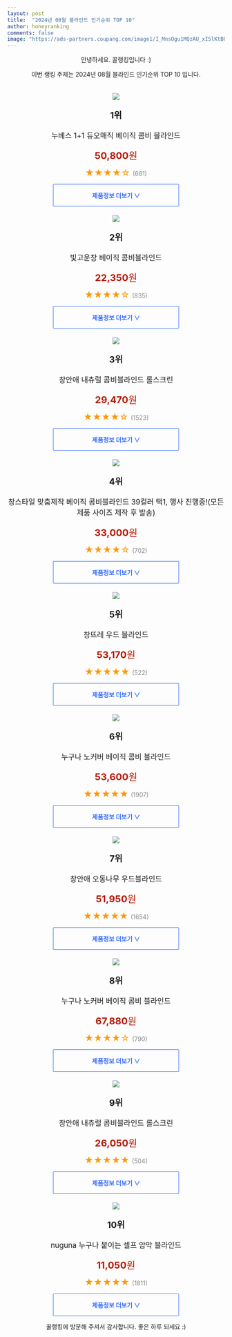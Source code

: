 ```yaml
---
layout: post
title:  "2024년 08월 블라인드 인기순위 TOP 10"
author: honeyranking
comments: false
image: "https://ads-partners.coupang.com/image1/I_MnsOgu1MQzAU_xI5lKtB02DY9X2Cd0mZf-GeYroUyCT4PGB4fX8ROozuwawc5tsDXDvrOPCgW0W-45b8ANmBaJ_4xOIMb8B_UK0-3MgTQbLBosoq9M948OFZeM_noidfNOz9R5W-xxoYpUXPkGTMdVJ-Y0wo1X6VWE5ut_ZxtNQQEhKMCEQg-YzIIwYHANlkDn_XIi66ON5FqApWJMH1He5KXNZKURCZeE7-t0zACZiLA8-RhUZGlBC2LRzCHzlwZ5Lkx08WtdYWG3lQ5DpYtJ5Gf7J8e7jU5A6H7wqx3KBA5CYIYXJS8aPxxAchc="
---
```

<p style="text-align: center;">안녕하세요. 꿀랭킹입니다 :)</p>
<p style="text-align: center;">이번 랭킹 주제는 2024년 08월 블라인드 인기순위 TOP 10 입니다.</p><center><img src="https://ads-partners.coupang.com/image1/I_MnsOgu1MQzAU_xI5lKtB02DY9X2Cd0mZf-GeYroUyCT4PGB4fX8ROozuwawc5tsDXDvrOPCgW0W-45b8ANmBaJ_4xOIMb8B_UK0-3MgTQbLBosoq9M948OFZeM_noidfNOz9R5W-xxoYpUXPkGTMdVJ-Y0wo1X6VWE5ut_ZxtNQQEhKMCEQg-YzIIwYHANlkDn_XIi66ON5FqApWJMH1He5KXNZKURCZeE7-t0zACZiLA8-RhUZGlBC2LRzCHzlwZ5Lkx08WtdYWG3lQ5DpYtJ5Gf7J8e7jU5A6H7wqx3KBA5CYIYXJS8aPxxAchc=" style="margin-top:20px" /></center><p style="text-align: center; font-size: 20px"><b>1위</b></p><p style="text-align: center; font-size: 17px">누베스 1+1 듀오매직 베이직 콤비 블라인드</p><p style="text-align: center;"><span style="color: #b61800; font-size: 22px;"><b>50,800</b>원</span></p><p style="text-align: center;"><span style="color: #ff9600; font-size: 20px;">★★★★☆ </span><span style="color: #878787;">(661)</span></p><center><a href="https://link.coupang.com/re/AFFSDP?lptag=AF3899140&subid=honeyrank&pageKey=7650942515&itemId=20357158095&vendorItemId=71415844410&traceid=V0-153-d7743d702f5cccb2&clickBeacon=5738ab10-5d16-11ef-838b-cb37bc26148f%7E3&requestid=20240818130000553192314353&token=31850C%7CMIXED"><div style="font-size: 14px; display: inline-block; padding: 15px 90px; color: #346aff; border-radius: 2px; border: 1px solid #346aff; cursor: pointer;"><b>제품정보 더보기 &or;</b></div></a></center><center><img src="https://ads-partners.coupang.com/image1/1SPF3w4ky6GYjY2I1fVH9QkOM5xn4h7NgUzrLVYzGnis5PnMU43jeQmkX587P1inS0-B6kB_XwD-FAcJqg3woDOqguqrugGZzPAXqHh_1dBfDULkFW2OyVK3xJXdMZsVe77IQ4t1HzWVZ671E2kslGw5EH-A3RyBnSab9ssOjT73LTXncZYcPt0aZlMgrdZ_iNAd0hCyzhZkzW_n9hCH1NMe2w9gX9pbdBlktXn_-QsvqtJe3N3eeeJd8CsX-Hablsnh_S7lsMk3HUVDTetHlkICTc1G1B4wL_DipalujgpExK6GxNdKrJtd" style="margin-top:20px" /></center><p style="text-align: center; font-size: 20px"><b>2위</b></p><p style="text-align: center; font-size: 17px">빛고운창 베이직 콤비블라인드</p><p style="text-align: center;"><span style="color: #b61800; font-size: 22px;"><b>22,350</b>원</span></p><p style="text-align: center;"><span style="color: #ff9600; font-size: 20px;">★★★★☆ </span><span style="color: #878787;">(835)</span></p><center><a href="https://link.coupang.com/re/AFFSDP?lptag=AF3899140&subid=honeyrank&pageKey=4570486&itemId=127637934&vendorItemId=3263586481&traceid=V0-153-b797e615db9ba856&requestid=20240818130000553192314353&token=31850C%7CMIXED"><div style="font-size: 14px; display: inline-block; padding: 15px 90px; color: #346aff; border-radius: 2px; border: 1px solid #346aff; cursor: pointer;"><b>제품정보 더보기 &or;</b></div></a></center><center><img src="https://ads-partners.coupang.com/image1/l1MWNrKbdIuhWYsKl9la0itsttVchdhyi0TPj6Pvj-lEXSauVjLwfsuHLXrxRnvrok3UfI8QpE5HLjZNK1W65biw9vWt9B0LKEq2jnJv-nJgffYymDrQr-ttplUEegwUKRxcydPz37vQsflqxwQGOCJXClY5XP64_ZQR_Dg_x786KbGKgx0RbCpjeeujuFC1Og4dcWJNDkuhB0PBGZHLiiSEM4RWsZF5gRQDTWcRyfoLPLKnT_PvWfAodZs6FSMeTu7Xa6WZoSJad_mgq5ibhGre" style="margin-top:20px" /></center><p style="text-align: center; font-size: 20px"><b>3위</b></p><p style="text-align: center; font-size: 17px">창안애 내츄럴 콤비블라인드 롤스크린</p><p style="text-align: center;"><span style="color: #b61800; font-size: 22px;"><b>29,470</b>원</span></p><p style="text-align: center;"><span style="color: #ff9600; font-size: 20px;">★★★★☆ </span><span style="color: #878787;">(1523)</span></p><center><a href="https://link.coupang.com/re/AFFSDP?lptag=AF3899140&subid=honeyrank&pageKey=7759223517&itemId=11176998171&vendorItemId=78454932836&traceid=V0-153-7de7b1f55c4e3f5c&requestid=20240818130000553192314353&token=31850C%7CMIXED"><div style="font-size: 14px; display: inline-block; padding: 15px 90px; color: #346aff; border-radius: 2px; border: 1px solid #346aff; cursor: pointer;"><b>제품정보 더보기 &or;</b></div></a></center><center><img src="https://ads-partners.coupang.com/image1/RBpcAQAZk8yoSNP-RHsVBknFSFKe31sey5Z5WFvujZC9zuiN7KPtuV90REWlwMRq-LzRGAkW9B2GZgotGfvIWTv2PiDZ2OaQi7Z5VLzbT83ng2x-zarA27O68O5L5BNU5BaGxhymqL_ciiW7rDp6Kpus6ujyoAZ1wTYJvNUSCvuMBIqaWxLmUeXhuIStHF7N6jap66M9IQRA5gpKVBtMnR-n-SVCLNrzraV5jbX2CP-LoiHJ_202SBaBR6mgy3_Nu2WntOlW16j1yW7FLEzcV_yVXohmnMLXzCflrL6dtrYh8dwLrg3g-SHU58ab-xg=" style="margin-top:20px" /></center><p style="text-align: center; font-size: 20px"><b>4위</b></p><p style="text-align: center; font-size: 17px">창스타일 맞춤제작 베이직 콤비블라인드 39컬러 택1, 행사 진행중!(모든 제품 사이즈 제작 후 발송)</p><p style="text-align: center;"><span style="color: #b61800; font-size: 22px;"><b>33,000</b>원</span></p><p style="text-align: center;"><span style="color: #ff9600; font-size: 20px;">★★★★☆ </span><span style="color: #878787;">(702)</span></p><center><a href="https://link.coupang.com/re/AFFSDP?lptag=AF3899140&subid=honeyrank&pageKey=7463528335&itemId=12912153433&vendorItemId=80176950242&traceid=V0-153-786171e5798acde8&clickBeacon=5738ab10-5d16-11ef-a736-b73539105c76%7E3&requestid=20240818130000553192314353&token=31850C%7CMIXED"><div style="font-size: 14px; display: inline-block; padding: 15px 90px; color: #346aff; border-radius: 2px; border: 1px solid #346aff; cursor: pointer;"><b>제품정보 더보기 &or;</b></div></a></center><center><img src="https://ads-partners.coupang.com/image1/LfH5eoZwPFwOM9xpLQG3zQsUIvklyaS7RMUq9QYMhdb4A_To_j0yd_ccODutAbhp4-P7Z_18PNYG5nw6ZETPAtrDQZoTtdE8nNr57fK84Y-BU08L2u9gEV8A05uQtWdlznGNwWaHL0RVOwyEqr-zvFfNCJrOWAn29uHxOpgha7CCVSvo05csrjBRtReabJ89lLwLEI1pwRk-rBkYkNZO5hv9RVxXjbnS58vRWZKgBOQCEC7Xbi8ZjMkCIb0l_mWz6kzqqUP90P1uBIlUv699a0Sa1eKXiFPZBxZ_" style="margin-top:20px" /></center><p style="text-align: center; font-size: 20px"><b>5위</b></p><p style="text-align: center; font-size: 17px">창뜨레 우드 블라인드</p><p style="text-align: center;"><span style="color: #b61800; font-size: 22px;"><b>53,170</b>원</span></p><p style="text-align: center;"><span style="color: #ff9600; font-size: 20px;">★★★★★ </span><span style="color: #878787;">(522)</span></p><center><a href="https://link.coupang.com/re/AFFSDP?lptag=AF3899140&subid=honeyrank&pageKey=5504179795&itemId=8559162060&vendorItemId=75846532488&traceid=V0-153-9c40587028e604b6&requestid=20240818130000553192314353&token=31850C%7CMIXED"><div style="font-size: 14px; display: inline-block; padding: 15px 90px; color: #346aff; border-radius: 2px; border: 1px solid #346aff; cursor: pointer;"><b>제품정보 더보기 &or;</b></div></a></center><center><img src="https://ads-partners.coupang.com/image1/JBwDmUemEhcNg-uBJKphJOf2STVpUGr0iBbkLGDXsvUzqWoz8eg4reUTsCaetZvX7smVMWEMRPPUnX-FTVEOaf1m-f3xFQdO-ErbBQ80kabQflG8BGXlPBKU4zHz5UiYImiPqOcFoA_k7jhui6k_CS1uNm-4RzoAtSagk-wEIsHi2I8jGO8uwFs-_fkN5BmcTQx3YQ4m09vyg_wTL8X81pQs3j1MeRsHCu2tCuJz5zesrVeFMwUW9TBHquhRymSQUJU7E7K39zsNhPGlR2B1IN3ajkLTrQ==" style="margin-top:20px" /></center><p style="text-align: center; font-size: 20px"><b>6위</b></p><p style="text-align: center; font-size: 17px">누구나 노커버 베이직 콤비 블라인드</p><p style="text-align: center;"><span style="color: #b61800; font-size: 22px;"><b>53,600</b>원</span></p><p style="text-align: center;"><span style="color: #ff9600; font-size: 20px;">★★★★★ </span><span style="color: #878787;">(1907)</span></p><center><a href="https://link.coupang.com/re/AFFSDP?lptag=AF3899140&subid=honeyrank&pageKey=7060202331&itemId=23155050298&vendorItemId=90187868975&traceid=V0-153-0ee6a06d061fee72&clickBeacon=5738ab10-5d16-11ef-baf4-aa3ec5f8e9f8%7E3&requestid=20240818130000553192314353&token=31850C%7CMIXED"><div style="font-size: 14px; display: inline-block; padding: 15px 90px; color: #346aff; border-radius: 2px; border: 1px solid #346aff; cursor: pointer;"><b>제품정보 더보기 &or;</b></div></a></center><center><img src="https://ads-partners.coupang.com/image1/hVc-Ifhf1qJYxyV7hUSsoCCjukvPLWjRJPpnTNGcQxn2uk6axng99I9LNPj91bL-LfsfHbCoi4-6LNB4NlLWpKEo5hGTi4Kra4QR4eUexh6xzRSEDpd1nBkrwPb2f8mWGTJb-kQ8XFmSq-bUWsFaPnVBZOpQixbxne5vH3vnk20SSp9nBjOoc4d3dEYgeUE0K87MJ7pBZmfyjvYFphXGBH57Xb-N7ED8M6yENwQewrJiwUy2sZtq71avHz5m0yNALSQcY6qmh59iXHPL2_hmRVcz" style="margin-top:20px" /></center><p style="text-align: center; font-size: 20px"><b>7위</b></p><p style="text-align: center; font-size: 17px">창안애 오동나무 우드블라인드</p><p style="text-align: center;"><span style="color: #b61800; font-size: 22px;"><b>51,950</b>원</span></p><p style="text-align: center;"><span style="color: #ff9600; font-size: 20px;">★★★★★ </span><span style="color: #878787;">(1654)</span></p><center><a href="https://link.coupang.com/re/AFFSDP?lptag=AF3899140&subid=honeyrank&pageKey=7771499141&itemId=16104727067&vendorItemId=83301972168&traceid=V0-153-1122744bd18e896f&requestid=20240818130000553192314353&token=31850C%7CMIXED"><div style="font-size: 14px; display: inline-block; padding: 15px 90px; color: #346aff; border-radius: 2px; border: 1px solid #346aff; cursor: pointer;"><b>제품정보 더보기 &or;</b></div></a></center><center><img src="https://ads-partners.coupang.com/image1/5cQXVuybysuFB7Lu5e2tqSK0TODn_89s68XMjgb2lZA2wgnjis7JmGkNNNGG_Ek3ZuUq1dn1nmF5BptP2_7-sy9z9r0jU17wWsut9sq90U3QtDuROpdCwVDNb0nOHYQZg7hn0Aw4rjvi0UXr_a9LYav4UCjOlDvgUdzJ25eit-vFLdRO3rflnqOySVYDnfhy3fHQVgaAlvr7uOQDNsRZUaR0_u7WJZlnvG08zQoAXEtwrHW_87oPdUbq3s6plbEb3q7OVQ-fqL7JfZ2A1iVHOXPEb2VccQ==" style="margin-top:20px" /></center><p style="text-align: center; font-size: 20px"><b>8위</b></p><p style="text-align: center; font-size: 17px">누구나 노커버 베이직 콤비 블라인드</p><p style="text-align: center;"><span style="color: #b61800; font-size: 22px;"><b>67,880</b>원</span></p><p style="text-align: center;"><span style="color: #ff9600; font-size: 20px;">★★★★☆ </span><span style="color: #878787;">(790)</span></p><center><a href="https://link.coupang.com/re/AFFSDP?lptag=AF3899140&subid=honeyrank&pageKey=7060202331&itemId=23155050374&vendorItemId=90187869416&traceid=V0-153-0ee6a06d061fee72&clickBeacon=5738ab10-5d16-11ef-bfde-68bd009ef030%7E3&requestid=20240818130000553192314353&token=31850C%7CMIXED"><div style="font-size: 14px; display: inline-block; padding: 15px 90px; color: #346aff; border-radius: 2px; border: 1px solid #346aff; cursor: pointer;"><b>제품정보 더보기 &or;</b></div></a></center><center><img src="https://ads-partners.coupang.com/image1/0MQuBNEgsFSSBSt40KGhFoePTN7eFph3G3h69x2BfQ2JUDQPL1GaWFb25918KP40v17bbyklG28zhEoUaABIwE6IjLT6hereMMme8OQUOGyyo8CDZQyivGe5ulsSp_okiUnHiI-75B95__oTDH1HgCiVKONZ55aHf9SDhAhWAgkHCBXC6cBHLC9EvPBFmf7AT1pY8Tr2qfSOwheXftG5u_oMGVYUWV6DbOZbtDM5EsmcLzBlQYsfdw9GCTUH9BPb8iMPUXyv9dmDFcwYlvHd3lw=" style="margin-top:20px" /></center><p style="text-align: center; font-size: 20px"><b>9위</b></p><p style="text-align: center; font-size: 17px">창안애 내츄럴 콤비블라인드 롤스크린</p><p style="text-align: center;"><span style="color: #b61800; font-size: 22px;"><b>26,050</b>원</span></p><p style="text-align: center;"><span style="color: #ff9600; font-size: 20px;">★★★★★ </span><span style="color: #878787;">(504)</span></p><center><a href="https://link.coupang.com/re/AFFSDP?lptag=AF3899140&subid=honeyrank&pageKey=6065321750&itemId=11175491001&vendorItemId=78453457280&traceid=V0-153-e6633d8094fc868a&requestid=20240818130000553192314353&token=31850C%7CMIXED"><div style="font-size: 14px; display: inline-block; padding: 15px 90px; color: #346aff; border-radius: 2px; border: 1px solid #346aff; cursor: pointer;"><b>제품정보 더보기 &or;</b></div></a></center><center><img src="https://ads-partners.coupang.com/image1/1HKk_tTdsgGSsqni1M4oIfwo_lBNFcH_IQ43V-cVXFLTeEzewDDjpfmMbGadPTgtnmu5Ujl_JHoSDQhhLKOlvgXODvFdw5GqHpkeQWwEjgsguc3-j1R2BiOEsi6ngf16FDjtbLsLivA9wP3rDhMarnvAGMx0kVTTWTuIxWdluq0Ykdvq1pLVmqn9kJkiNAE-nNAgtJqNjTjcpCt_G4RoGvdCVdH_JAU7_3F6xYpUgW-eqDYWHn0SiFoUW0GExfGNJA9F0Owr3NkOnFkPatPbFpGKmHPnbD6vRuUn0KINSVvc" style="margin-top:20px" /></center><p style="text-align: center; font-size: 20px"><b>10위</b></p><p style="text-align: center; font-size: 17px">nuguna 누구나 붙이는 셀프 암막 블라인드</p><p style="text-align: center;"><span style="color: #b61800; font-size: 22px;"><b>11,050</b>원</span></p><p style="text-align: center;"><span style="color: #ff9600; font-size: 20px;">★★★★★ </span><span style="color: #878787;">(1811)</span></p><center><a href="https://link.coupang.com/re/AFFSDP?lptag=AF3899140&subid=honeyrank&pageKey=7835345716&itemId=21316963346&vendorItemId=72426144796&traceid=V0-153-9863555ed5e41967&clickBeacon=5738ab10-5d16-11ef-bff7-561ff6f134a9%7E3&requestid=20240818130000553192314353&token=31850C%7CMIXED"><div style="font-size: 14px; display: inline-block; padding: 15px 90px; color: #346aff; border-radius: 2px; border: 1px solid #346aff; cursor: pointer;"><b>제품정보 더보기 &or;</b></div></a></center><p style="text-align: center;">꿀랭킹에 방문해 주셔서 감사합니다. 좋은 하루 되세요 :)</p>